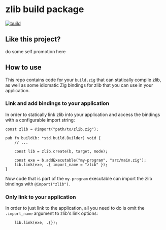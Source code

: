 # zlib build package

[![build](https://github.com/mattnite/zig-zlib/actions/workflows/build.yml/badge.svg)](https://github.com/mattnite/zig-zlib/actions/workflows/build.yml)

## Like this project?

do some self promotion here

## How to use

This repo contains code for your `build.zig` that can statically compile zlib, as well as some idiomatic Zig bindings for zlib that you can use in your application.

### Link and add bindings to your application

In order to statically link zlib into your application and access the bindings with a configurable import string:

```zig
const zlib = @import("path/to/zlib.zig");

pub fn build(b: *std.build.Builder) void {
    // ...

    const lib = zlib.create(b, target, mode);

    const exe = b.addExecutable("my-program", "src/main.zig");
    lib.link(exe, .{ import_name = "zlib" });
}
```

Now code that is part of the `my-program` executable can import the zlib bindings with `@import("zlib")`.

### Only link to your application

In order to just link to the application, all you need to do is omit the `.import_name` argument to zlib's link options:

```zig
    lib.link(exe, .{});
```
